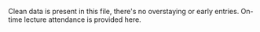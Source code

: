 
Clean data is present in this file, there's no overstaying or early entries. On-time lecture attendance is provided here.
